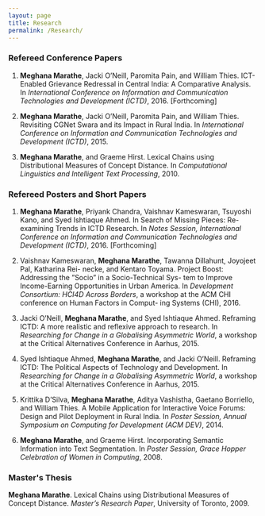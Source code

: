 ```yaml
---
layout: page
title: Research
permalink: /Research/
---
```


### Refereed Conference Papers
1. **Meghana Marathe**, Jacki O’Neill, Paromita Pain, and William Thies. ICT-Enabled Grievance Redressal in Central India: A Comparative Analysis. In *International Conference on Information and Communication Technologies and Development (ICTD)*, 2016. [Forthcoming]

2. **Meghana Marathe**, Jacki O’Neill, Paromita Pain, and William Thies. Revisiting CGNet Swara and its Impact in Rural India. In *International Conference on Information and Communication Technologies and Development (ICTD)*, 2015.

3. **Meghana Marathe**, and Graeme Hirst. Lexical Chains using Distributional Measures of Concept Distance. In *Computational Linguistics and Intelligent Text Processing*, 2010.


### Refereed Posters and Short Papers
1. **Meghana Marathe**, Priyank Chandra, Vaishnav Kameswaran, Tsuyoshi Kano, and Syed Ishtiaque Ahmed. In Search of Missing Pieces: Re-examining Trends in ICTD Research. In *Notes Session, International Conference on Information and Communication Technologies and Development (ICTD)*, 2016. [Forthcoming]

2. Vaishnav Kameswaran, **Meghana Marathe**, Tawanna Dillahunt, Joyojeet Pal, Katharina Rei- necke, and Kentaro Toyama. Project Boost: Addressing the ”Socio” in a Socio-Technical Sys- tem to Improve Income-Earning Opportunities in Urban America. In *Development Consortium: HCI4D Across Borders*, a workshop at the ACM CHI conference on Human Factors in Comput- ing Systems (CHI), 2016.

3. Jacki O’Neill, **Meghana Marathe**, and Syed Ishtiaque Ahmed. Reframing ICTD: A more realistic and reflexive approach to research. In *Researching for Change in a Globalising Asymmetric World*, a workshop at the Critical Alternatives Conference in Aarhus, 2015.

4. Syed Ishtiaque Ahmed, **Meghana Marathe**, and Jacki O’Neill. Reframing ICTD: The Political Aspects of Technology and Development. In *Researching for Change in a Globalising Asymmetric World*, a workshop at the Critical Alternatives Conference in Aarhus, 2015.

5. Krittika D’Silva, **Meghana Marathe**, Aditya Vashistha, Gaetano Borriello, and William Thies. A Mobile Application for Interactive Voice Forums: Design and Pilot Deployment in Rural India. In *Poster Session, Annual Symposium on Computing for Development (ACM DEV)*, 2014.

6. **Meghana Marathe**, and Graeme Hirst. Incorporating Semantic Information into Text Segmentation. In *Poster Session, Grace Hopper Celebration of Women in Computing*, 2008.

### Master's Thesis
**Meghana Marathe**. Lexical Chains using Distributional Measures of Concept Distance. *Master’s Research Paper*, University of Toronto, 2009.
